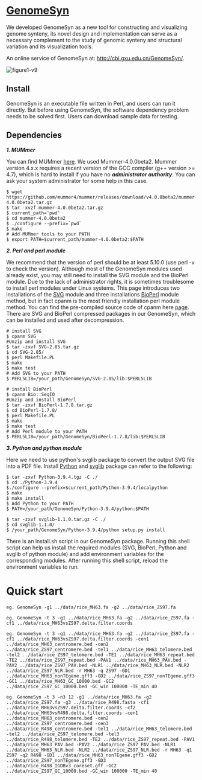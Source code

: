 # [GenomeSyn](http://cbi.gxu.edu.cn/GenomeSyn/)
We developed GenomeSyn as a new tool for constructing and visualizing genome synteny, its novel design and implementation can serve as a necessary complement to the study of genomic synteny and structural variation and its visualization tools.

An online service of GenomeSyn at: http://cbi.gxu.edu.cn/GenomeSyn/. 

![figure1-v9](https://user-images.githubusercontent.com/84839565/156312609-722f68de-4fc6-419f-9080-8072692ec0a1.png)


## Install

GenomeSyn is an executable file written in Perl, and users can run it directly. But before using GenomeSyn, the software dependency problem needs to be solved first. Users can download sample data for testing.
## Dependencies 
***1. MUMmer***

You can find MUMmer [here](https://github.com/mummer4/mummer/releases). We used Mummer-4.0.0beta2. Mummer version 4.x.x requires a recent version of the GCC compiler (g++ version >= 4.7), which is hard to install if you have no ***administrator authority***. You can ask your system administrator for some help in this case. 

```
$ wget https://github.com/mummer4/mummer/releases/download/v4.0.0beta2/mummer-4.0.0beta2.tar.gz 
$ tar -xvzf mummer-4.0.0beta2.tar.gz
$ current_path='pwd'
$ cd mummer-4.0.0beta2 
$ ./configure --prefix=`pwd` 
$ make 
# Add MUMmer tools to your PATH 
$ export PATH=$current_path/mummer-4.0.0beta2:$PATH 
```

***2. Perl and perl module***

We recommend that the version of perl should be at least 5.10.0 (use perl -v to check the version). Although most of the GenomeSyn modules used already exist, you may still need to install the SVG module and the BioPerl module. Due to the lack of administrator rights, it is sometimes troublesome to install perl modules under Linux systems. This page introduces two installations of the [SVG]( https://cpan.metacpan.org/authors/id/M/MA/MANWAR/SVG-2.85.tar.gz ) module and three installations [BioPerl]( https://cpan.metacpan.org/authors/id/C/CJ/CJFIELDS/BioPerl-1.7.8.tar.gz ) module method, but in fact cpanm is the most friendly installation perl module method. You can find the pre-compiled source code of cpanm here [page](https://bioperl.org/INSTALL.html). There are SVG and BioPerl compressed packages in our GenomeSyn, which can be installed and used after decompression. 
```
# install SVG
$ cpanm SVG
#Unzip and install SVG
$ tar -zxvf SVG-2.85.tar.gz
$ cd SVG-2.85/
$ perl Makefile.PL
$ make
$ make test
# Add SVG to your PATH
$ PERL5LIB=/your_path/GenomeSyn/SVG-2.85/lib:$PERL5LIB

# install BioPerl
$ cpanm Bio::SeqIO
#Unzip and install BioPerl
$ tar -zxvf BioPerl-1.7.8.tar.gz
$ cd BioPerl-1.7.8/
$ perl Makefile.PL
$ make
$ make test
# Add Perl module to your PATH
$ PERL5LIB=/your_path/GenomeSyn/BioPerl-1.7.8/lib:$PERL5LIB
```
***3. Python and python module***

Here we need to use python's svglib package to convert the output SVG file into a PDF file. Install [Python]( https://www.python.org/ftp/python/3.9.4/Python-3.9.4.tgz ) and [svglib]( https://files.pythonhosted.org/packages/c0/2c/5ab28095c9ce09a6d341cb37c0ad3a7ffc65e5c5f2eaa2247c085679ca2f/svglib-1.1.0.tar.gz ) package can refer to the following:
```
$ tar -zxvf Python-3.9.4.tgz -C ./
$ cd ./Python-3.9.4
$./configure --prefix=$current_path/Python-3.9.4/localpython
$ make
$ make install
$ Add Python to your PATH
$ PATH=/your_path/GenomeSyn/Python-3.9.4/python:$PATH

$ tar -zxvf svglib-1.1.0.tar.gz -C ./
$ cd svglib-1.1.0/
$ /your_path/GenomeSyn/Python-3.9.4/python setup.py install

```
There is an install.sh script in our GenomeSyn package. Running this shell script can help us install the required modules (SVG, BioPerl, Python and svglib of python module) and add environment variables for the corresponding modules. After running this shell script, reload the environment variables to run.

# Quick start

	eg. GenomeSyn -g1 ../data/rice_MH63.fa -g2 ../data/rice_ZS97.fa

	eg. GenomeSyn -t 3 -g1 ../data/rice_MH63.fa -g2 ../data/rice_ZS97.fa -cf1 ../data/rice_MH63vsZS97.delta.filter.coords

	eg. GenomeSyn -t 3 -g1 ../data/rice_MH63.fa -g2 ../data/rice_ZS97.fa -cf1 ../data/rice_MH63vsZS97.delta.filter.coords -cen1 ../data/rice_MH63_centromere.bed -cen2 ../data/rice_ZS97_centromere.bed -tel1 ../data/rice_MH63_telomere.bed -tel2 ../data/rice_ZS97_telomere.bed -TE1 ../data/rice_MH63_repeat.bed -TE2 ../data/rice_ZS97_repeat.bed -PAV1 ../data/rice_MH63_PAV.bed -PAV2 ../data/rice_ZS97_PAV.bed -NLR1 ../data/rice_MH63_NLR.bed -NLR2 ../data/rice_ZS97_NLR.bed -r MH63 -q ZS97 -GD1 ../data/rice_MH63_nonTEgene.gff3 -GD2 ../data/rice_ZS97_nonTEgene.gff3 -GC1 ../data/rice_MH63_GC_10000.bed -GC2 ../data/rice_ZS97_GC_10000.bed -GC_win 100000 -TE_min 40

	eg. GenomeSyn -t 3 -n3 12 -g1 ../data/rice_MH63.fa -g2 ../data/rice_ZS97.fa -g3 ../data/rice_R498.fasta -cf1 ../data/rice_MH63vsZS97.delta.filter.coords -cf2 ../data/rice_MH63vsR498.delta.filter.coords -cen1 ../data/rice_MH63_centromere.bed -cen2 ../data/rice_ZS97_centromere.bed -cen3 ../data/rice_R498_centromere.bed -tel1 ../data/rice_MH63_telomere.bed -tel2 ../data/rice_ZS97_telomere.bed -tel3 ../data/rice_R498_telomere.bed -TE2 ../data/rice_ZS97_repeat.bed -PAV1 ../data/rice_MH63_PAV.bed -PAV2 ../data/rice_ZS97_PAV.bed -NLR1 ../data/rice_MH63_NLR.bed -NLR2 ../data/rice_ZS97_NLR.bed -r MH63 -q1 ZS97 -q2 R498 -GD1 ../data/rice_MH63_nonTEgene.gff3 -GD2 ../data/rice_ZS97_nonTEgene.gff3 -GD3 ../data/rice_R498_IGDBv3_coreset.gff -GC2 ../data/rice_ZS97_GC_10000.bed -GC_win 100000 -TE_min 40
